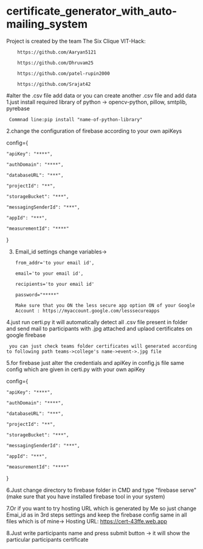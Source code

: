 # certificate_generator_with_auto-mailing_system

   Project is created by the team The Six Clique VIT-Hack:
   
        https://github.com/Aaryan5121
        
        https://github.com/Dhruvam25
        
        https://github.com/patel-rupin2000
        
        https://github.com/Srajat42
        
        
        
        
   

#alter the .csv file add data or you can create another .csv file and add data  
1.just install required library of python -> opencv-python, pillow, smtplib, pyrebase

     Commnad line:pip install "name-of-python-library"

2.change the configuration of firebase according to your own apiKeys

config={

    "apiKey": "****",
    
    "authDomain": "****",
    
    "databaseURL": "***",
    
    "projectId": "**",
    
    "storageBucket": "***",
    
    "messagingSenderId": "***",
    
    "appId": "***",
    
    "measurementId": "****"
}

3. Email_id settings change variables-> 

       from_addr='to your email id',

       email='to your email id',

       recipients='to your email id'
       
       password="*****"
       
       Make sure that you ON the less secure app option ON of your Google Account : https://myaccount.google.com/lesssecureapps


    
4.just run certi.py it will automatically detect all .csv file present in folder and send mail to participants with .jpg attached and uplaod certificates on google firebase

     you can just check teams folder certificates will generated according to following path teams->college's name->event->.jpg file

5.for firebase just alter the credentials and apiKey in config.js file same config which are given in certi.py with your own apiKey

config={

    "apiKey": "****",
    
    "authDomain": "****",
    
    "databaseURL": "***",
    
    "projectId": "**",
    
    "storageBucket": "***",
    
    "messagingSenderId": "***",
    
    "appId": "***",
    
    "measurementId": "****"
}

6.Just change directory to firebase folder in CMD and  type "firebase serve" (make sure that you have installed firebase tool in your system)

7.Or if you want to try hosting URL which is generated by Me so just change Emai_id as in 3rd steps settings and keep the firebase config same in  all files which is of mine-> Hosting URL:  https://cert-43ffe.web.app

8.Just write participants name and press submit button -> it will show the particular participants certificate
